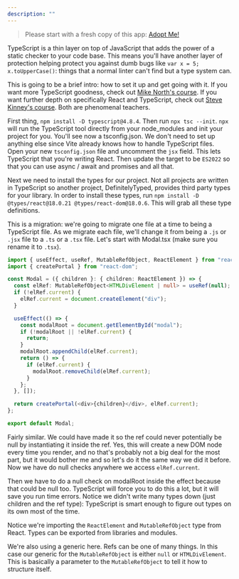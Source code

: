 ```yaml
---
description: ""
---
```


> Please start with a fresh copy of this app: [Adopt Me!][app]

TypeScript is a thin layer on top of JavaScript that adds the power of a static checker to your code base. This means you'll have another layer of protection helping protect you against dumb bugs like `var x = 5; x.toUpperCase()`: things that a normal linter can't find but a type system can.

This is going to be a brief intro: how to set it up and get going with it. If you want more TypeScript goodness, check out [Mike North's course][mike]. If you want further depth on specifically React and TypeScript, check out [Steve Kinney's course][steve]. Both are phenomenal teachers.

First thing, `npm install -D typescript@4.8.4`. Then run `npx tsc --init`. `npx` will run the TypeScript tool directly from your node_modules and init your project for you. You'll see now a tsconfig.json. We don't need to set up anything else since Vite already knows how to handle TypeScript files. Open your new `tsconfig.json` file and uncomment the `jsx` field. This lets TypeScript that you're writing React. Then update the target to be `ES2022` so that you can use async / await and promises and all that.

Next we need to install the types for our project. Not all projects are written in TypeScript so another project, DefinitelyTyped, provides third party types for your library. In order to install these types, run `npm install -D @types/react@18.0.21 @types/react-dom@18.0.6`. This will grab all these type definitions.

This is a migration: we're going to migrate one file at a time to being a TypeScript file. As we migrate each file, we'll change it from being a `.js` or `.jsx` file to a `.ts` or a `.tsx` file. Let's start with Modal.tsx (make sure you rename it to `.tsx`).

```typescript
import { useEffect, useRef, MutableRefObject, ReactElement } from "react";
import { createPortal } from "react-dom";

const Modal = ({ children }: { children: ReactElement }) => {
  const elRef: MutableRefObject<HTMLDivElement | null> = useRef(null);
  if (!elRef.current) {
    elRef.current = document.createElement("div");
  }

  useEffect(() => {
    const modalRoot = document.getElementById("modal");
    if (!modalRoot || !elRef.current) {
      return;
    }
    modalRoot.appendChild(elRef.current);
    return () => {
      if (elRef.current) {
        modalRoot.removeChild(elRef.current);
      }
    };
  }, []);

  return createPortal(<div>{children}</div>, elRef.current);
};

export default Modal;
```

Fairly similar. We could have made it so the ref could never potentially be null by instantiating it inside the ref. Yes, this will create a new DOM node every time you render, and no that's probably not a big deal for the most part, but it would bother me and so let's do it the same way we did it before. Now we have do null checks anywhere we access `elRef.current`.

Then we have to do a null check on modalRoot inside the effect because that could be null too. TypeScript will force you to do this a lot, but it will save you run time errors. Notice we didn't write many types down (just children and the ref type): TypeScript is smart enough to figure out types on its own most of the time.

Notice we're importing the `ReactElement` and `MutableRefObject` type from React. Types can be exported from libraries and modules.

We're also using a generic here. Refs can be one of many things. In this case our generic for the `MutableRefObject` is either `null` or `HTMLDivElement`. This is basically a parameter to the `MutableRefObject` to tell it how to structure itself.

[mike]: https://frontendmasters.com/courses/typescript-v3/
[steve]: https://frontendmasters.com/courses/react-typescript/
[dt]: https://www.definitelytyped.org
[app]: https://github.com/btholt/citr-v8-project/tree/master/14-context

